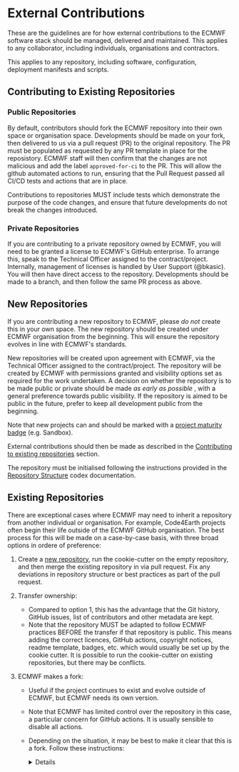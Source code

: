# External Contributions

These are the guidelines are for how external contributions to the ECMWF software stack should be managed,
delivered and maintained. This applies to any collaborator, including individuals, organisations and contractors.

This applies to any repository, including software, configuration, deployment manifests and scripts.

## Contributing to Existing Repositories

### Public Repositories

By default, contributors should fork the ECMWF repository into their own space or organisation space. Developments should be made on your fork, then delivered to us via a pull request (PR) to the original repository. The PR must be populated as requested by any PR template in place for the reposistory. ECMWF staff will then confirm that the changes are not malicious and add the label `approved-for-ci` to the PR. This will allow the github automated actions to run, ensuring that the Pull Request passed all CI/CD tests and actions that are in place.

Contributions to repositories MUST include tests which demonstrate the purpose of the code
changes, and ensure that future developments do not break the changes introduced.

### Private Repositories

If you are contributing to a private repository owned by ECMWF, you will need to be granted a license to ECMWF's GitHub enterprise. To arrange this, speak to the Technical Officer assigned to the contract/project. Internally, management of licenses is handled by User Support (@bkasic). You will then have direct access to the repository. Developments should be made to a branch, and then follow the same PR process as above.

## New Repositories

If you are contributing a new repository to ECMWF, please _do not_ create this in your own space. The new repository should be created under ECMWF organisation from the beginning. This will ensure the repository evolves in line with ECMWF's standards.

New repositories will be created upon agreement with ECMWF, via the Technical Officer assigned to the contract/project. The repository will be created by ECMWF with permissions granted and visibility options set as required for the work undertaken. A decision on whether the repository is to be made public or private should be made _as early as possible_ , with a general preference towards public visibility. If the repository is aimed to be public in the future, prefer to keep all development public from the beginning.

Note that new projects can and should be marked with a [project maturity badge](../Project%20Maturity/readme.md) (e.g. Sandbox).

External contributions should then be made as described in the [Contributing to existing repositories](#contributing-to-existing-repositories) section.

The repository must be initialised following the instructions provided in the [Repository Structure](../Repository%20Structure/readme.md) codex documentation.

## Existing Repositories

There are exceptional cases where ECMWF may need to inherit a repository from another individual or organisation. For example, Code4Earth projects often begin their life outside of the ECMWF GitHub organisation. The best process for this will be made on a case-by-case basis, with three broad options in ordere of preference:

1. Create a [new repository](#new-repositories), run the cookie-cutter on the empty repository, and then merge the existing repository in via pull request. Fix any deviations in repository structure or best practices as part of the pull request.

2. Transfer ownership:
    * Compared to option 1, this has the advantage that the Git history, GitHub issues, list of contributors and other metadata are kept.
    * Note that the repository MUST be adapted to follow ECMWF practices BEFORE the transfer if that repository is public. This means adding the correct licences, GitHub actions, copyright notices, readme template, badges, etc. which would usually be set up by the cookie cutter. It is possible to run the cookie-cutter on existing repositories, but there may be conflicts.

3. ECMWF makes a fork:
    * Useful if the project continues to exist and evolve outside of ECMWF, but ECMWF needs its own version.
    * Note that ECMWF has limited control over the repository in this case, a particular concern for GitHub actions. It is usually sensible to disable all actions.
    * Depending on the situation, it may be best to make it clear that this is a fork. Follow these instructions:
        <details>
            <ol>
            <li>Create a new branch, which shall be empty except for a readme.md. The branch can be called `default`. You can do this with `git switch --orphan default` Follow the template below.</li>
            <li>Make that branch the default branch, so that it is the page most people land on.</li>
            <li>In the repository settings, disable all actions, because we don't know what workflows we just imported, and they now have access to internal systems and organisation secrets.</li>
            </ol>

        <pre>
            > \[!CAUTION\]
            > This is a fork of **xyz** for preparing contributions by ECMWF before pushing them to the upstream repo. ECMWF aims to synchronise this repo regularly with the upstream repo. Please go to the original repo linked below for further information about **xyz**.
        </pre>
        </details>


